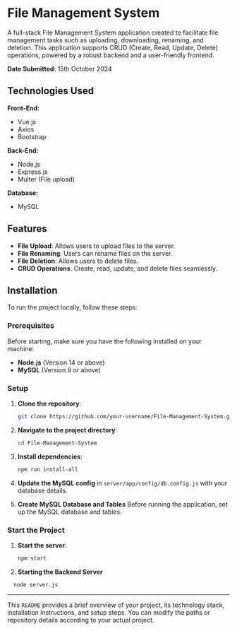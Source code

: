 # File Management System

A full-stack File Management System application created to facilitate file management tasks such as uploading, downloading, renaming, and deletion. This application supports CRUD (Create, Read, Update, Delete) operations, powered by a robust backend and a user-friendly frontend.

**Date Submitted:** 15th October 2024

## Technologies Used

**Front-End:**
- Vue.js
- Axios
- Bootstrap

**Back-End:**
- Node.js
- Express.js
- Multer (File upload)

**Database:**
- MySQL

## Features
- **File Upload**: Allows users to upload files to the server.
- **File Renaming**: Users can rename files on the server.
- **File Deletion**: Allows users to delete files.
- **CRUD Operations**: Create, read, update, and delete files seamlessly.

## Installation

To run the project locally, follow these steps:

### Prerequisites
Before starting, make sure you have the following installed on your machine:
- **Node.js** (Version 14 or above)
- **MySQL** (Version 8 or above)

### Setup

1. **Clone the repository**:
   ```bash
   git clone https://github.com/your-username/File-Management-System.git
   ```

2. **Navigate to the project directory**:
   ```bash
   cd File-Management-System
   ```

3. **Install dependencies**:
   ```bash
   npm run install-all
   ```

4. **Update the MySQL config** in `server/app/config/db.config.js` with your database details.

5. **Create MySQL Database and Tables** Before running the application, set up the MySQL database and tables. 

### Start the Project

1. **Start the server**:
   ```bash
   npm start
   ```

2. **Starting the Backend Server**
 ```bash
   node server.js
   ```

---

This `README` provides a brief overview of your project, its technology stack, installation instructions, and setup steps. You can modify the paths or repository details according to your actual project.
